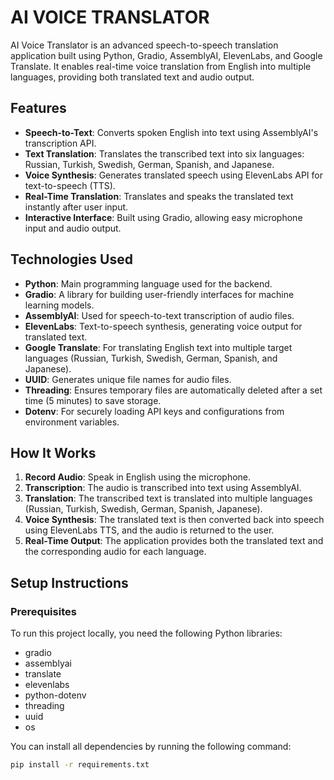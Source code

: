 # AI VOICE TRANSLATOR

AI Voice Translator is an advanced speech-to-speech translation application built using Python, Gradio, AssemblyAI, ElevenLabs, and Google Translate. It enables real-time voice translation from English into multiple languages, providing both translated text and audio output.

## Features

- **Speech-to-Text**: Converts spoken English into text using AssemblyAI's transcription API.
- **Text Translation**: Translates the transcribed text into six languages: Russian, Turkish, Swedish, German, Spanish, and Japanese.
- **Voice Synthesis**: Generates translated speech using ElevenLabs API for text-to-speech (TTS).
- **Real-Time Translation**: Translates and speaks the translated text instantly after user input.
- **Interactive Interface**: Built using Gradio, allowing easy microphone input and audio output.

## Technologies Used

- **Python**: Main programming language used for the backend.
- **Gradio**: A library for building user-friendly interfaces for machine learning models.
- **AssemblyAI**: Used for speech-to-text transcription of audio files.
- **ElevenLabs**: Text-to-speech synthesis, generating voice output for translated text.
- **Google Translate**: For translating English text into multiple target languages (Russian, Turkish, Swedish, German, Spanish, and Japanese).
- **UUID**: Generates unique file names for audio files.
- **Threading**: Ensures temporary files are automatically deleted after a set time (5 minutes) to save storage.
- **Dotenv**: For securely loading API keys and configurations from environment variables.

## How It Works

1. **Record Audio**: Speak in English using the microphone.
2. **Transcription**: The audio is transcribed into text using AssemblyAI.
3. **Translation**: The transcribed text is translated into multiple languages (Russian, Turkish, Swedish, German, Spanish, Japanese).
4. **Voice Synthesis**: The translated text is then converted back into speech using ElevenLabs TTS, and the audio is returned to the user.
5. **Real-Time Output**: The application provides both the translated text and the corresponding audio for each language.

## Setup Instructions

### Prerequisites

To run this project locally, you need the following Python libraries:

- gradio
- assemblyai
- translate
- elevenlabs
- python-dotenv
- threading
- uuid
- os

You can install all dependencies by running the following command:

```bash
pip install -r requirements.txt
